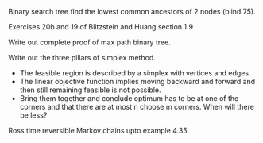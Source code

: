 Binary search tree find the lowest common ancestors of 2 nodes (blind 75).

Exercises 20b and 19 of Blitzstein and Huang section 1.9

Write out complete proof of max path binary tree.

Write out the three pillars of simplex method.
- The feasible region is described by a simplex with vertices and edges.
- The linear objective function implies moving backward and forward and then still remaining feasible is not possible.
- Bring them together and conclude optimum has to be at one of the corners and that there are at most n choose m corners. When will there be less?

Ross time reversible Markov chains upto example 4.35.
